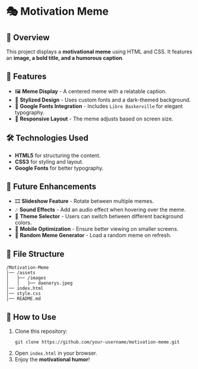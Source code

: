 # 🎭 Motivation Meme  

## 📌 Overview  
This project displays a **motivational meme** using HTML and CSS. It features an **image, a bold title, and a humorous caption**.  

## 🚀 Features  
- 🖼️ **Meme Display** - A centered meme with a relatable caption.  
- 🎨 **Stylized Design** - Uses custom fonts and a dark-themed background.  
- 🔗 **Google Fonts Integration** - Includes `Libre Baskerville` for elegant typography.  
- 📏 **Responsive Layout** - The meme adjusts based on screen size.  

## 🛠️ Technologies Used  
- **HTML5** for structuring the content.  
- **CSS3** for styling and layout.  
- **Google Fonts** for better typography.  

## 🎯 Future Enhancements  
- 🎞️ **Slideshow Feature** - Rotate between multiple memes.  
- 🎶 **Sound Effects** - Add an audio effect when hovering over the meme.  
- 🎨 **Theme Selector** - Users can switch between different background colors.  
- 📱 **Mobile Optimization** - Ensure better viewing on smaller screens.  
- 🔄 **Random Meme Generator** - Load a random meme on refresh.  

## 📂 File Structure  
```
/Motivation-Meme
│── /assets
│   ├── /images
│   │   ├── daenerys.jpeg
│── index.html
│── style.css
│── README.md
```

## 📜 How to Use  
1. Clone this repository:  
   ```
   git clone https://github.com/your-username/motivation-meme.git
   ```
2. Open `index.html` in your browser.  
3. Enjoy the **motivational humor**!  
